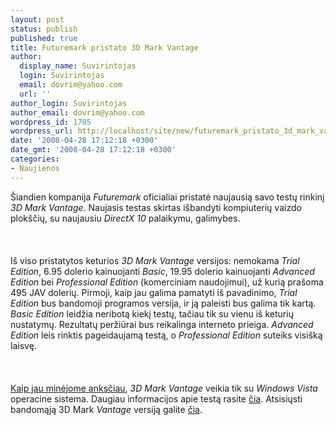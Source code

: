 ```yaml
---
layout: post
status: publish
published: true
title: Futuremark pristato 3D Mark Vantage
author:
  display_name: Suvirintojas
  login: Suvirintojas
  email: dovrim@yahoo.com
  url: ''
author_login: Suvirintojas
author_email: dovrim@yahoo.com
wordpress_id: 1705
wordpress_url: http://localhost/site/new/futuremark_pristato_3d_mark_vantage/
date: '2008-04-28 17:12:18 +0300'
date_gmt: '2008-04-28 17:12:18 +0300'
categories:
- Naujienos
---
```

<p>Šiandien kompanija <i>Futuremark</i> oficialiai pristatė naujausią savo testų rinkinį <i>3D Mark Vantage</i>. Naujasis testas skirtas išbandyti kompiuterių vaizdo plokščių, su naujausiu <i>DirectX 10</i> palaikymu, galimybes.<br />
<br><br />
<br>Iš viso pristatytos keturios <i>3D Mark Vantage</i> versijos: nemokama <i>Trial Edition</i>, 6.95 dolerio kainuojanti <i>Basic</i>, 19.95 dolerio kainuojanti <i>Advanced Edition</i> bei <i>Professional Edition</i> (komerciniam naudojimui), už kurią prašoma 495 JAV dolerių. Pirmoji, kaip jau galima pamatyti iš pavadinimo, <i>Trial Edition</i> bus bandomoji programos versija, ir ją paleisti bus galima tik kartą. <i>Basic Edition</i> leidžia neribotą kiekį testų, tačiau tik su vienu iš keturių nustatymų. Rezultatų peržiūrai bus reikalinga interneto prieiga. <i>Advanced Edition</i> leis rinktis pageidaujamą testą, o <i>Professional Edition</i> suteiks visišką laisvę.<br />
<br><br />
<br><a class="ns" href="http://www.technews.lt/index.php?id=Kas&amp;Id=1488">Kaip jau minėjome anksčiau</a>, <i>3D Mark Vantage</i> veikia tik su <i>Windows Vista</i> operacine sistema. Daugiau informacijos apie testą rasite <a class="ns" href="http://www.futuremark.com/companyinfo/pressroom/pressreleases/52993/">čia</a>. Atsisiųsti bandomąją 3D Mark <i>Vantage</i> versiją galite <a class="ns" href="http://www.futuremark.com/download/3dmarkvantage/">čia</a>.</p>
